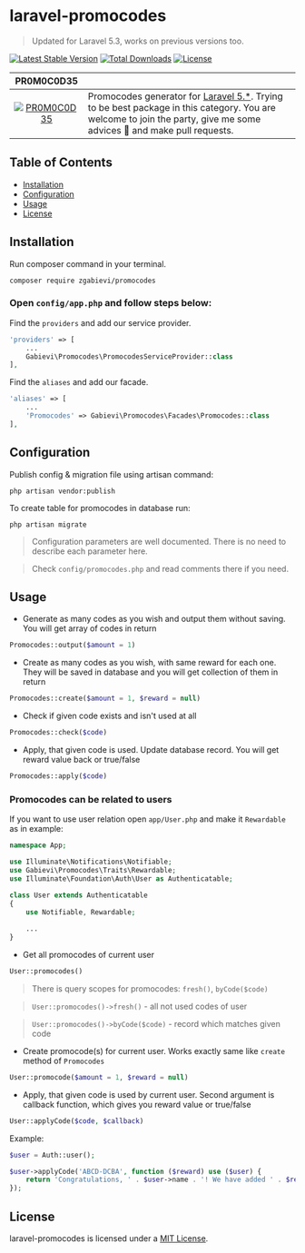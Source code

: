 # laravel-promocodes

> Updated for Laravel 5.3, works on previous versions too.

[![Latest Stable Version](https://poser.pugx.org/zgabievi/promocodes/version?format=flat-square)](https://packagist.org/packages/zgabievi/promocodes) [![Total Downloads](https://poser.pugx.org/zgabievi/promocodes/d/total?format=flat-square)](https://packagist.org/packages/zgabievi/promocodes) [![License](https://poser.pugx.org/zgabievi/promocodes/license?format=flat-square)](https://packagist.org/packages/zgabievi/promocodes)

| PR0M0C0D35 |     |
|:----------:|:----|
| [![PR0M0C0D35](https://i.imgsafe.org/ff13c6de54.png)](https://github.com/zgabievi/promocodes) | Promocodes generator for [Laravel 5.*](http://laravel.com/). Trying to be best package in this category. You are welcome to join the party, give me some advices :tada: and make pull requests. |

## Table of Contents
- [Installation](#installation)
- [Configuration](#configuration)
- [Usage](#usage)
- [License](#license)

## Installation

Run composer command in your terminal.

    composer require zgabievi/promocodes
    
### Open `config/app.php` and follow steps below:

Find the `providers` and add our service provider.

```php
'providers' => [
    ...
    Gabievi\Promocodes\PromocodesServiceProvider::class
],
```

Find the `aliases` and add our facade.

```php
'aliases' => [
    ...
    'Promocodes' => Gabievi\Promocodes\Facades\Promocodes::class
],
```

## Configuration

Publish config & migration file using artisan command:

    php artisan vendor:publish
    
To create table for promocodes in database run:

    php artisan migrate
    
> Configuration parameters are well documented. There is no need to describe each parameter here.

> Check `config/promocodes.php` and read comments there if you need.

## Usage

- Generate as many codes as you wish and output them without saving. 
You will get array of codes in return

```php
Promocodes::output($amount = 1)
```

- Create as many codes as you wish, with same reward for each one.
They will be saved in database and you will get collection of them in return

```php
Promocodes::create($amount = 1, $reward = null)
```

- Check if given code exists and isn't used at all

```php
Promocodes::check($code)
```

- Apply, that given code is used. Update database record.
You will get reward value back or true/false

```php
Promocodes::apply($code)
```

### Promocodes can be related to users

If you want to use user relation open `app/User.php` and make it `Rewardable` as in example:

```php
namespace App;

use Illuminate\Notifications\Notifiable;
use Gabievi\Promocodes\Traits\Rewardable;
use Illuminate\Foundation\Auth\User as Authenticatable;

class User extends Authenticatable
{
    use Notifiable, Rewardable;
    
    ...
}
```

- Get all promocodes of current user

```php
User::promocodes()
```

> There is query scopes for promocodes: `fresh()`, `byCode($code)`

> `User::promocodes()->fresh()` - all not used codes of user

> `User::promocodes()->byCode($code)` - record which matches given code

- Create promocode(s) for current user. Works exactly same like `create` method of `Promocodes`

```php
User::promocode($amount = 1, $reward = null)
```

- Apply, that given code is used by current user. 
Second argument is callback function, which gives you reward value or true/false

```php
User::applyCode($code, $callback)
```

Example:

```php
$user = Auth::user();

$user->applyCode('ABCD-DCBA', function ($reward) use ($user) {
    return 'Congratulations, ' . $user->name . '! We have added ' . $reward . ' points on your account'.
});
```

## License

laravel-promocodes is licensed under a  [MIT License](https://github.com/zgabievi/laravel-promocodes/blob/master/LICENSE).
